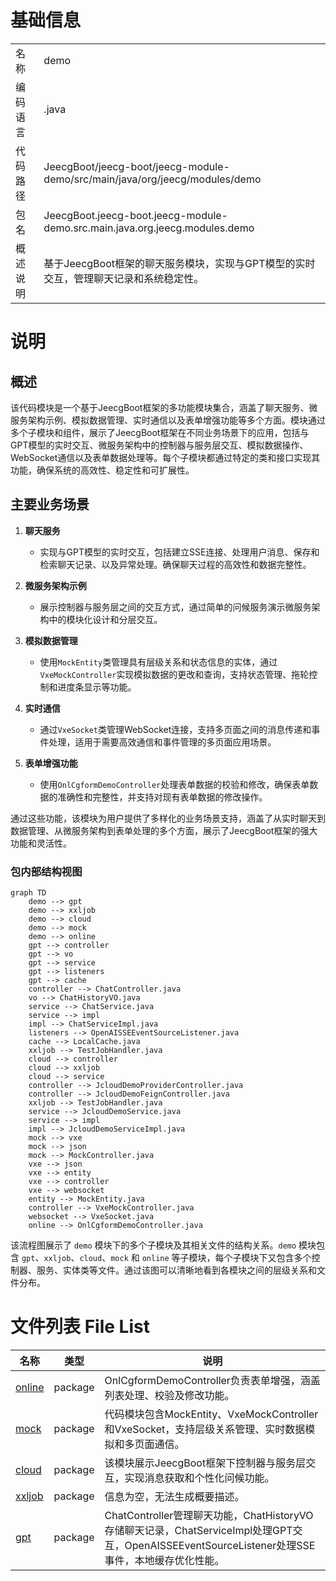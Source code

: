 # 基础信息

|      |      |
|------|------|
| 名称 | demo |
| 编码语言 | .java |
| 代码路径 | JeecgBoot/jeecg-boot/jeecg-module-demo/src/main/java/org/jeecg/modules/demo |
| 包名 | JeecgBoot.jeecg-boot.jeecg-module-demo.src.main.java.org.jeecg.modules.demo |
| 概述说明 | 基于JeecgBoot框架的聊天服务模块，实现与GPT模型的实时交互，管理聊天记录和系统稳定性。 |

# 说明

## 概述

该代码模块是一个基于JeecgBoot框架的多功能模块集合，涵盖了聊天服务、微服务架构示例、模拟数据管理、实时通信以及表单增强功能等多个方面。模块通过多个子模块和组件，展示了JeecgBoot框架在不同业务场景下的应用，包括与GPT模型的实时交互、微服务架构中的控制器与服务层交互、模拟数据操作、WebSocket通信以及表单数据处理等。每个子模块都通过特定的类和接口实现其功能，确保系统的高效性、稳定性和可扩展性。

## 主要业务场景

1. **聊天服务**  
   - 实现与GPT模型的实时交互，包括建立SSE连接、处理用户消息、保存和检索聊天记录、以及异常处理。确保聊天过程的高效性和数据完整性。

2. **微服务架构示例**  
   - 展示控制器与服务层之间的交互方式，通过简单的问候服务演示微服务架构中的模块化设计和分层交互。

3. **模拟数据管理**  
   - 使用`MockEntity`类管理具有层级关系和状态信息的实体，通过`VxeMockController`实现模拟数据的更改和查询，支持状态管理、拖轮控制和进度条显示等功能。

4. **实时通信**  
   - 通过`VxeSocket`类管理WebSocket连接，支持多页面之间的消息传递和事件处理，适用于需要高效通信和事件管理的多页面应用场景。

5. **表单增强功能**  
   - 使用`OnlCgformDemoController`处理表单数据的校验和修改，确保表单数据的准确性和完整性，并支持对现有表单数据的修改操作。

通过这些功能，该模块为用户提供了多样化的业务场景支持，涵盖了从实时聊天到数据管理、从微服务架构到表单处理的多个方面，展示了JeecgBoot框架的强大功能和灵活性。


### 包内部结构视图

```mermaid
graph TD
    demo --> gpt
    demo --> xxljob
    demo --> cloud
    demo --> mock
    demo --> online
    gpt --> controller
    gpt --> vo
    gpt --> service
    gpt --> listeners
    gpt --> cache
    controller --> ChatController.java
    vo --> ChatHistoryVO.java
    service --> ChatService.java
    service --> impl
    impl --> ChatServiceImpl.java
    listeners --> OpenAISSEEventSourceListener.java
    cache --> LocalCache.java
    xxljob --> TestJobHandler.java
    cloud --> controller
    cloud --> xxljob
    cloud --> service
    controller --> JcloudDemoProviderController.java
    controller --> JcloudDemoFeignController.java
    xxljob --> TestJobHandler.java
    service --> JcloudDemoService.java
    service --> impl
    impl --> JcloudDemoServiceImpl.java
    mock --> vxe
    mock --> json
    mock --> MockController.java
    vxe --> json
    vxe --> entity
    vxe --> controller
    vxe --> websocket
    entity --> MockEntity.java
    controller --> VxeMockController.java
    websocket --> VxeSocket.java
    online --> OnlCgformDemoController.java
```

该流程图展示了 `demo` 模块下的多个子模块及其相关文件的结构关系。`demo` 模块包含 `gpt`、`xxljob`、`cloud`、`mock` 和 `online` 等子模块，每个子模块下又包含多个控制器、服务、实体类等文件。通过该图可以清晰地看到各模块之间的层级关系和文件分布。

# 文件列表 File List

| 名称   | 类型  | 说明 |
|-------|------|-------------|
| [online](online/_module.md) | package | OnlCgformDemoController负责表单增强，涵盖列表处理、校验及修改功能。 |
| [mock](mock/_module.md) | package | 代码模块包含MockEntity、VxeMockController和VxeSocket，支持层级关系管理、实时数据模拟和多页面通信。 |
| [cloud](cloud/_module.md) | package | 该模块展示JeecgBoot框架下控制器与服务层交互，实现消息获取和个性化问候功能。 |
| [xxljob](xxljob/_module.md) | package | 信息为空，无法生成概要描述。 |
| [gpt](gpt/_module.md) | package | ChatController管理聊天功能，ChatHistoryVO存储聊天记录，ChatServiceImpl处理GPT交互，OpenAISSEEventSourceListener处理SSE事件，本地缓存优化性能。 |


